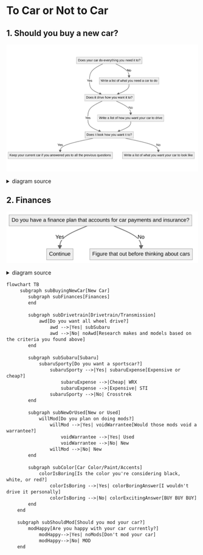 # To Car or Not to Car

## 1. Should you buy a new car?
![Should you buy a new car?](1.png)
<details>
    <summary>diagram source</summary>
    The following code block renders the above diagram using <a href="https://mermaid-js.github.io/mermaid/#/">Mermaid</a>.

```mermaid
flowchart TB
carNeeds[Does your car do everything you need it to?]
    carNeeds-->|Yes| carDriving
    carNeeds-->|No| carNeedsResearch[Write a list of what you need a car to do] -->carDriving
carDriving[Does it drive how you want it to?]
    carDriving-->|Yes| carLooks
    carDriving-->|No| carDrivingResearch[Write a list of how you want your car to drive] -->carLooks
carLooks[Does it look how you want it to?]
    carLooks-->|Yes| keepCurrentCar[Keep your current car if you answered yes to all the previous questions]
    carLooks-->|No| carLooksResearch[Write a list of what you want your car to look like] -->considerNew
considerNew[Consider buy a new car is you answered no to some of the above questions]
```
</details>

## 2. Finances
![Finances](2.png)
<details>
    <summary>diagram source</summary>
    The following code block renders the above diagram using <a href="https://mermaid-js.github.io/mermaid/#/">Mermaid</a>.

```mermaid
flowchart TB
financePlan[Do you have a finance plan?]
    financePlan-->|Yes| subDrivetrain
    financePlan-->|No| noFinancePlan[Figure that out before thinking about cars]
```
</details>

```
flowchart TB
     subgraph subBuyingNewCar[New Car]
        subgraph subFinances[Finances]
        end

        subgraph subDrivetrain[Drivetrain/Transmission]
            awd[Do you want all wheel drive?]
                awd -->|Yes| subSubaru
                awd -->|No| noAwd[Research makes and models based on the criteria you found above]
        end

        subgraph subSubaru[Subaru]
            subaruSporty[Do you want a sportscar?]
                subaruSporty -->|Yes| subaruExpense[Expensive or cheap?]
                    subaruExpense -->|Cheap| WRX
                    subaruExpense -->|Expensive| STI
                subaruSporty -->|No| Crosstrek
        end

        subgraph subNewOrUsed[New or Used]
            willMod[Do you plan on doing mods?]
                willMod -->|Yes| voidWarrantee[Would those mods void a warrantee?]
                    voidWarrantee -->|Yes| Used
                    voidWarrantee -->|No| New
                willMod -->|No| New
        end

        subgraph subColor[Car Color/Paint/Accents]
            colorIsBoring[Is the color you're considering black, white, or red?]
                colorIsBoring -->|Yes| colorBoringAnswer[I wouldn't drive it personally]
                colorIsBoring -->|No| colorExcitingAnswer[BUY BUY BUY]
        end
    end

    subgraph subShouldMod[Should you mod your car?]
        modHappy[Are you happy with your car currently?]
            modHappy-->|Yes| noMods[Don't mod your car]
            modHappy-->|No| MOD
    end
```
